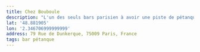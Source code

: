 ```yaml
---
title: Chez Bouboule
description: "L'un des seuls bars parisien à avoir une piste de pétanque à l'intérieur !"
lat: '48.881905'
lon: '2.346706999999999'
address: 79 Rue de Dunkerque, 75009 Paris, France
tags: bar pétanque
---
```

